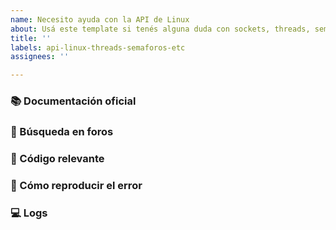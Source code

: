 ```yaml
---
name: Necesito ayuda con la API de Linux
about: Usá este template si tenés alguna duda con sockets, threads, semáforos, etc.
title: ''
labels: api-linux-threads-semaforos-etc
assignees: ''

---
```


<!--
Contanos cuál es el contexto de tu duda o problema, cuál es el comportamiento que esperabas y el que obtuviste. No olvides buscar primero en el buscador de issues por si la duda ya fue resuelta antes. Si no se resuelve pero creés que el issue está relacionado, podés citarlo con un #.
-->

### 📚 Documentación oficial
<!--
Escribí acá el link hacia la página en [man7.org](https://man7.org/linux/man-pages/) o [die.net](https://linux.die.net/man/) sobre la función (o funciones) de la API de Linux de la que tenés dudas. Asegurate de haberla leído primero.
-->

### 🔎 Búsqueda en foros
<!--
Contanos si investigaste sobre el tema en Google o en foros, y si encontraste algún post que sea de utilidad para darnos más contexto sobre el problema.
-->

### 📝 Código relevante
<!--
No subas capturas de pantalla, copiá y pegá el código relevante a tu problema. Podés darle formato código con (Ctrl + 'e').
-->
### 🐛 Cómo reproducir el error
<!--
De ser necesario, explica los pasos a seguir para reproducir el error.
-->

### 💻 Logs
<!--
Si lo corriste con Valgrind, por consola o debugger y obtuviste un error, no subas capturas de pantalla, copiá y pegá el texto. Podés darle formato ódigo con (Ctrl + 'e'). Si el output es muy extenso, sentite libre de adjuntar un archivo de texto en su lugar.
-->
